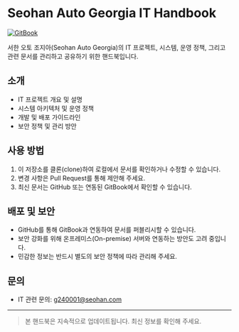 
# Seohan Auto Georgia IT Handbook

[![GitBook](https://img.shields.io/static/v1?message=Documented%20on%20GitBook&logo=gitbook&logoColor=ffffff&label=%20&labelColor=5c5c5c&color=3F89A1)](https://www.gitbook.com/preview?utm_source=gitbook_readme_badge&utm_medium=organic&utm_campaign=preview_documentation&utm_content=link)

서한 오토 조지아(Seohan Auto Georgia)의 IT 프로젝트, 시스템, 운영 정책, 그리고 관련 문서를 관리하고 공유하기 위한 핸드북입니다.

## 소개

- IT 프로젝트 개요 및 설명
- 시스템 아키텍처 및 운영 정책
- 개발 및 배포 가이드라인
- 보안 정책 및 관리 방안

## 사용 방법

1. 이 저장소를 클론(clone)하여 로컬에서 문서를 확인하거나 수정할 수 있습니다.
2. 변경 사항은 Pull Request를 통해 제안해 주세요.
3. 최신 문서는 GitHub 또는 연동된 GitBook에서 확인할 수 있습니다.

## 배포 및 보안

- GitHub를 통해 GitBook과 연동하여 문서를 퍼블리시할 수 있습니다.
- 보안 강화를 위해 온프레미스(On-premise) 서버와 연동하는 방안도 고려 중입니다.
- 민감한 정보는 반드시 별도의 보안 정책에 따라 관리해 주세요.

## 문의

- IT 관련 문의: g240001@seohan.com 

---


> 본 핸드북은 지속적으로 업데이트됩니다. 최신 정보를 확인해 주세요.


